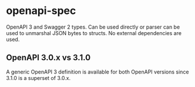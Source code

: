 # openapi-spec

OpenAPI 3 and Swagger 2 types. Can be used directly or parser can be used to unmarshal JSON bytes to structs.
No external dependencies are used.

## OpenAPI 3.0.x vs 3.1.0
A generic OpenAPI 3 definition is available for both OpenAPI versions since 3.1.0 is a superset of 3.0.x.
